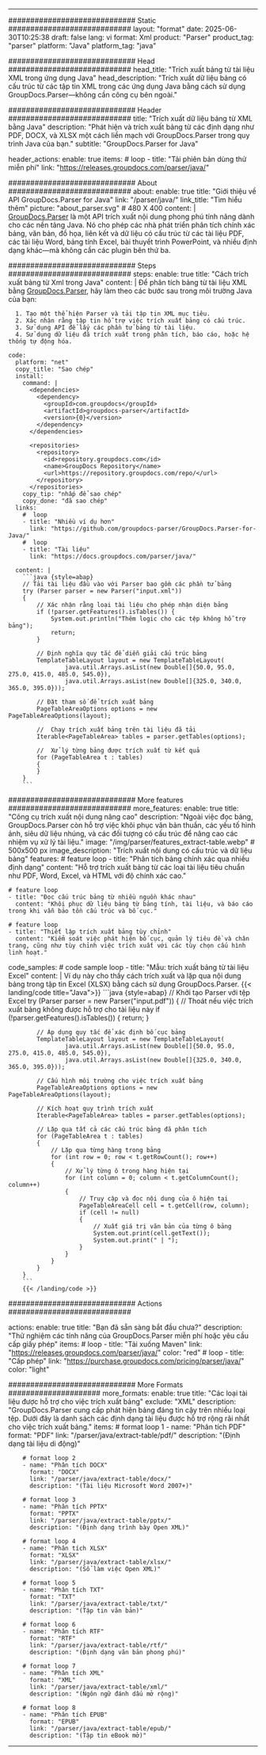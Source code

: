 


---
############################# Static ############################
layout: "format"
date:  2025-06-30T10:25:38
draft: false
lang: vi
format: Xml
product: "Parser"
product_tag: "parser"
platform: "Java"
platform_tag: "java"

############################# Head ############################
head_title: "Trích xuất bảng từ tài liệu XML trong ứng dụng Java"
head_description: "Trích xuất dữ liệu bảng có cấu trúc từ các tập tin XML trong các ứng dụng Java bằng cách sử dụng GroupDocs.Parser—không cần công cụ bên ngoài."

############################# Header ############################
title: "Trích xuất dữ liệu bảng từ XML bằng Java" 
description: "Phát hiện và trích xuất bảng từ các định dạng như PDF, DOCX, và XLSX một cách liền mạch với GroupDocs.Parser trong quy trình Java của bạn."
subtitle: "GroupDocs.Parser for Java" 

header_actions:
  enable: true
  items:
    #  loop
    - title: "Tải phiên bản dùng thử miễn phí"
      link: "https://releases.groupdocs.com/parser/java/"
      
############################# About ############################
about:
    enable: true
    title: "Giới thiệu về API GroupDocs.Parser for Java"
    link: "/parser/java/"
    link_title: "Tìm hiểu thêm"
    picture: "about_parser.svg" # 480 X 400
    content: |
       [GroupDocs.Parser](/parser/java/) là một API trích xuất nội dung phong phú tính năng dành cho các nền tảng Java. Nó cho phép các nhà phát triển phân tích chính xác bảng, văn bản, đồ họa, liên kết và dữ liệu có cấu trúc từ các tài liệu PDF, các tài liệu Word, bảng tính Excel, bài thuyết trình PowerPoint, và nhiều định dạng khác—mà không cần các plugin bên thứ ba.

############################# Steps ############################
steps:
    enable: true
    title: "Cách trích xuất bảng từ Xml trong Java"
    content: |
      Để phân tích bảng từ tài liệu XML bằng [GroupDocs.Parser](/parser/java/), hãy làm theo các bước sau trong môi trường Java của bạn:
      
      1. Tạo một thể hiện Parser và tải tập tin XML mục tiêu.
      2. Xác nhận rằng tập tin hỗ trợ việc trích xuất bảng có cấu trúc.
      3. Sử dụng API để lấy các phần tử bảng từ tài liệu.
      4. Sử dụng dữ liệu đã trích xuất trong phân tích, báo cáo, hoặc hệ thống tự động hóa.
   
    code:
      platform: "net"
      copy_title: "Sao chép"
      install:
        command: |
          <dependencies>
            <dependency>
              <groupId>com.groupdocs</groupId>
              <artifactId>groupdocs-parser</artifactId>
              <version>{0}</version>
            </dependency>
          </dependencies>

          <repositories>
            <repository>
              <id>repository.groupdocs.com</id>
              <name>GroupDocs Repository</name>
              <url>https://repository.groupdocs.com/repo/</url>
            </repository>
          </repositories>
        copy_tip: "nhấp để sao chép"
        copy_done: "đã sao chép"
      links:
        #  loop
        - title: "Nhiều ví dụ hơn"
          link: "https://github.com/groupdocs-parser/GroupDocs.Parser-for-Java/"
        #  loop
        - title: "Tài liệu"
          link: "https://docs.groupdocs.com/parser/java/"
          
      content: |
        ```java {style=abap}
        // Tải tài liệu đầu vào với Parser bao gồm các phần tử bảng
        try (Parser parser = new Parser("input.xml"))
        {
            // Xác nhận rằng loại tài liệu cho phép nhận diện bảng
            if (!parser.getFeatures().isTables()) {
                System.out.println("Thêm logic cho các tệp không hỗ trợ bảng");
                return;
            }

            // Định nghĩa quy tắc để diễn giải cấu trúc bảng
            TemplateTableLayout layout = new TemplateTableLayout(
                    java.util.Arrays.asList(new Double[]{50.0, 95.0, 275.0, 415.0, 485.0, 545.0}),
                    java.util.Arrays.asList(new Double[]{325.0, 340.0, 365.0, 395.0}));

            // Đặt tham số để trích xuất bảng
            PageTableAreaOptions options = new PageTableAreaOptions(layout);

            //  Chạy trích xuất bảng trên tài liệu đã tải
            Iterable<PageTableArea> tables = parser.getTables(options);

            //  Xử lý từng bảng được trích xuất từ kết quả
            for (PageTableArea t : tables) 
            {
            }
        }
        ```            

############################# More features ############################
more_features:
  enable: true
  title: "Công cụ trích xuất nội dung nâng cao"
  description: "Ngoài việc đọc bảng, GroupDocs.Parser còn hỗ trợ việc khôi phục văn bản thuần, các yếu tố hình ảnh, siêu dữ liệu nhúng, và các đối tượng có cấu trúc để nâng cao các nhiệm vụ xử lý tài liệu."
  image: "/img/parser/features_extract-table.webp" # 500x500 px
  image_description: "Trích xuất nội dung có cấu trúc và dữ liệu bảng"
  features:
    # feature loop
    - title: "Phân tích bảng chính xác qua nhiều định dạng"
      content: "Hỗ trợ trích xuất bảng từ các loại tài liệu tiêu chuẩn như PDF, Word, Excel, và HTML với độ chính xác cao."

    # feature loop
    - title: "Đọc cấu trúc bảng từ nhiều nguồn khác nhau"
      content: "Khôi phục dữ liệu bảng từ bảng tính, tài liệu, và báo cáo trong khi vẫn bảo tồn cấu trúc và bố cục."

    # feature loop
    - title: "Thiết lập trích xuất bảng tùy chỉnh"
      content: "Kiểm soát việc phát hiện bố cục, quản lý tiêu đề và chân trang, cũng như tùy chỉnh việc trích xuất với các tùy chọn cấu hình linh hoạt."
      
  code_samples:
    # code sample loop
    - title: "Mẫu: trích xuất bảng từ tài liệu Excel"
      content: |
        Ví dụ này cho thấy cách trích xuất và lặp qua nội dung bảng trong tập tin Excel (XLSX) bằng cách sử dụng GroupDocs.Parser.
        {{< landing/code title="Java">}}
        ```java {style=abap}
        //  Khởi tạo Parser với tệp Excel
        try (Parser parser = new Parser("input.pdf"))
        {
            // Thoát nếu việc trích xuất bảng không được hỗ trợ cho tài liệu này
            if (!parser.getFeatures().isTables())
            {
                return;
            }

            // Áp dụng quy tắc để xác định bố cục bảng
            TemplateTableLayout layout = new TemplateTableLayout(
                    java.util.Arrays.asList(new Double[]{50.0, 95.0, 275.0, 415.0, 485.0, 545.0}),
                    java.util.Arrays.asList(new Double[]{325.0, 340.0, 365.0, 395.0}));

            // Cấu hình môi trường cho việc trích xuất bảng
            PageTableAreaOptions options = new PageTableAreaOptions(layout);

            // Kích hoạt quy trình trích xuất
            Iterable<PageTableArea> tables = parser.getTables(options);

            // Lặp qua tất cả các cấu trúc bảng đã phân tích
            for (PageTableArea t : tables)
            {
                // Lặp qua từng hàng trong bảng
                for (int row = 0; row < t.getRowCount(); row++)
                {
                    // Xử lý từng ô trong hàng hiện tại
                    for (int column = 0; column < t.getColumnCount(); column++) 
                    {
                        // Truy cập và đọc nội dung của ô hiện tại
                        PageTableAreaCell cell = t.getCell(row, column);
                        if (cell != null)
                        {
                            // Xuất giá trị văn bản của từng ô bảng
                            System.out.print(cell.getText());
                            System.out.print(" | ");
                        }
                    }
                }
            }
        }
        ```
        {{< /landing/code >}}


############################# Actions ############################

actions:
  enable: true
  title: "Bạn đã sẵn sàng bắt đầu chưa?"
  description: "Thử nghiệm các tính năng của GroupDocs.Parser miễn phí hoặc yêu cầu cấp giấy phép"
  items:
    #  loop
    - title: "Tải xuống Maven"
      link: "https://releases.groupdocs.com/parser/java/"
      color: "red"
        #  loop
    - title: "Cấp phép"
      link: "https://purchase.groupdocs.com/pricing/parser/java/"
      color: "light"


############################# More Formats #####################
more_formats:
    enable: true
    title: "Các loại tài liệu được hỗ trợ cho việc trích xuất bảng"
    exclude: "XML"
    description: "GroupDocs.Parser cung cấp phát hiện bảng đáng tin cậy trên nhiều loại tệp. Dưới đây là danh sách các định dạng tài liệu được hỗ trợ rộng rãi nhất cho việc trích xuất bảng."
    items: 
        # format loop 1
        - name: "Phân tích PDF"
          format: "PDF"
          link: "/parser/java/extract-table/pdf/"
          description: "(Định dạng tài liệu di động)"
          
        # format loop 2
        - name: "Phân tích DOCX"
          format: "DOCX"
          link: "/parser/java/extract-table/docx/"
          description: "(Tài liệu Microsoft Word 2007+)"
          
        # format loop 3
        - name: "Phân tích PPTX"
          format: "PPTX"
          link: "/parser/java/extract-table/pptx/"
          description: "(Định dạng trình bày Open XML)"
          
        # format loop 4
        - name: "Phân tích XLSX"
          format: "XLSX"
          link: "/parser/java/extract-table/xlsx/"
          description: "(Sổ làm việc Open XML)"
          
        # format loop 5
        - name: "Phân tích TXT"
          format: "TXT"
          link: "/parser/java/extract-table/txt/"
          description: "(Tập tin văn bản)"
          
        # format loop 6
        - name: "Phân tích RTF"
          format: "RTF"
          link: "/parser/java/extract-table/rtf/"
          description: "(Định dạng văn bản phong phú)"
          
        # format loop 7
        - name: "Phân tích XML"
          format: "XML"
          link: "/parser/java/extract-table/xml/"
          description: "(Ngôn ngữ đánh dấu mở rộng)"
          
        # format loop 8
        - name: "Phân tích EPUB"
          format: "EPUB"
          link: "/parser/java/extract-table/epub/"
          description: "(Tập tin eBook mở)"
         
          

---